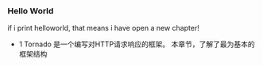 ### Hello World   
if i print helloworld, that means i have open a new chapter!  
* 1 Tornado 是一个编写对HTTP请求响应的框架。
本章节，了解了最为基本的框架结构